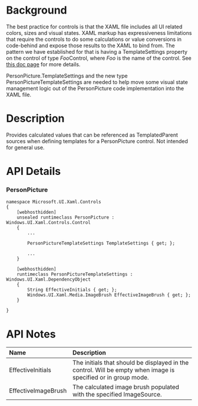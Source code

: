 # Background

The best practice for controls is that the XAML file includes all UI related colors, sizes and visual states.
XAML markup has expressiveness limitations that require the controls to do some calculations or value conversions
in code-behind and expose those results to the XAML to bind from. The pattern we have established for that is 
having a TemplateSettings property on the control of type <I>Foo</I>Control, where <I>Foo</I> is the name of 
the control. See [this doc page](https://docs.microsoft.com/en-us/windows/uwp/xaml-platform/template-settings-classes)
for more details. 

PersonPicture.TemplateSettings and the new type PersonPictureTemplateSettings are needed to help move some
visual state management logic out of the PersonPicture code implementation into the XAML file.


# Description

Provides calculated values that can be referenced as TemplatedParent sources when defining templates for a PersonPicture control. Not intended for general use.

# API Details

### PersonPicture

```
namespace Microsoft.UI.Xaml.Controls
{
    [webhosthidden]
    unsealed runtimeclass PersonPicture : Windows.UI.Xaml.Controls.Control
    {
        ...

        PersonPictureTemplateSettings TemplateSettings { get; };

        ...
    }

    [webhosthidden]
    runtimeclass PersonPictureTemplateSettings : Windows.UI.Xaml.DependencyObject
    {
        String EffectiveInitials { get; };
        Windows.UI.Xaml.Media.ImageBrush EffectiveImageBrush { get; };
    }

}
```

# API Notes

| Name | Description |
|:- |:--|
| EffectiveInitials | The initials that should be displayed in the control. Will be empty when image is specified or in group mode. |
| EffectiveImageBrush | The calculated image brush populated with the specified ImageSource. |
